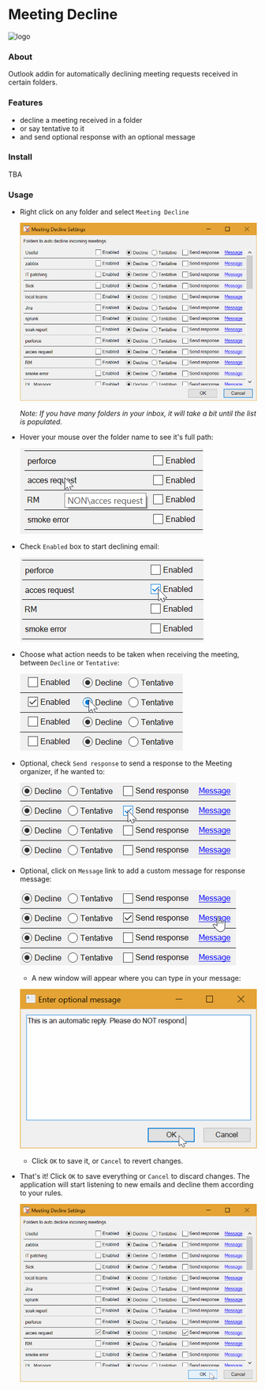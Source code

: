 # Meeting Decline
![logo](Room17DE.MeetingDecline/MeetingDeclineImage.png "Logo")

### About
Outlook addin for automatically declining meeting requests received in certain folders.

### Features
- decline a meeting received in a folder
- or say tentative to it
- and send optional response with an optional message

### Install
TBA

### Usage
- Right click on any folder and select `Meeting Decline`

  ![main](screenshots/main.png?raw=true "main")

  _Note: If you have many folders in your inbox, it will take a bit until the list is populated._

- Hover your mouse over the folder name to see it's full path:

  ![hover](screenshots/hover.png?raw=true "hover")

- Check `Enabled` box to start declining email:

  ![enable](screenshots/enable.png?raw=true "enable")

- Choose what action needs to be taken when receiving the meeting, between `Decline` or `Tentative`:

  ![choose](screenshots/choose.png?raw=true "choose")

- Optional, check `Send response` to send a response to the Meeting organizer, if he wanted to:

  ![response](screenshots/response.png?raw=true "response")

- Optional, click on `Message` link to add a custom message for response message:

    ![message](screenshots/message.png?raw=true "message")

    - A new window will appear where you can type in your message:

    ![input](screenshots/input.png?raw=true "input")

    - Click `OK` to save it, or `Cancel` to revert changes.

- That's it! Click `OK` to save everything or `Cancel` to discard changes. The application will start listening to new emails and decline them according to your rules.

  ![finish](screenshots/finish.png?raw=true "finish")
